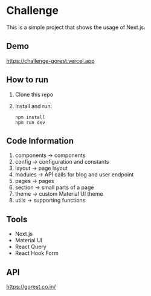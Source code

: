 # Challenge

This is a simple project that shows the usage of Next.js.

## Demo

https://challenge-gorest.vercel.app

## How to run

1. Clone this repo
2. Install and run:

   ```
   npm install
   npm run dev
   ```

## Code Information

1. components -> components
2. config -> configuration and constants
3. layout -> page layout
4. modules -> API calls for blog and user endpoint
5. pages -> pages
6. section -> small parts of a page
7. theme -> custom Material UI theme
8. utils -> supporting functions

## Tools

- Next.js
- Material UI
- React Query
- React Hook Form

## API

https://gorest.co.in/
